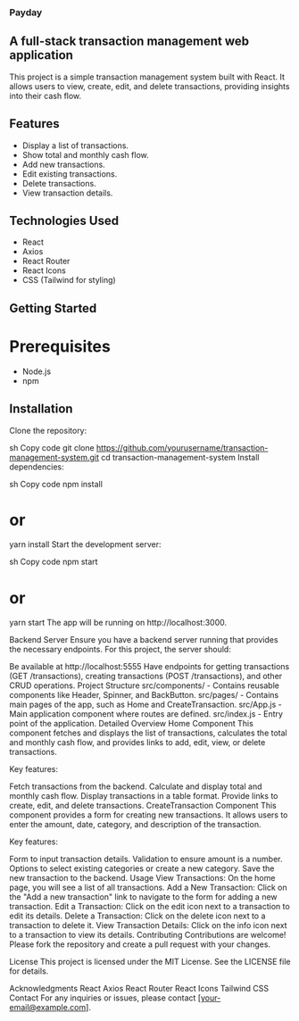 ### Payday
## A full-stack transaction management web application
This project is a simple transaction management system built with React. It allows users to view, create, edit, and delete transactions, providing insights into their cash flow.

## Features
* Display a list of transactions.
* Show total and monthly cash flow.
* Add new transactions.
* Edit existing transactions.
* Delete transactions.
* View transaction details.
  
## Technologies Used
* React
* Axios
* React Router
* React Icons
* CSS (Tailwind for styling)
  
## Getting Started
# Prerequisites
* Node.js
* npm

## Installation
Clone the repository:

sh
Copy code
git clone https://github.com/yourusername/transaction-management-system.git
cd transaction-management-system
Install dependencies:

sh
Copy code
npm install
# or
yarn install
Start the development server:

sh
Copy code
npm start
# or
yarn start
The app will be running on http://localhost:3000.

Backend Server
Ensure you have a backend server running that provides the necessary endpoints. For this project, the server should:

Be available at http://localhost:5555
Have endpoints for getting transactions (GET /transactions), creating transactions (POST /transactions), and other CRUD operations.
Project Structure
src/components/ - Contains reusable components like Header, Spinner, and BackButton.
src/pages/ - Contains main pages of the app, such as Home and CreateTransaction.
src/App.js - Main application component where routes are defined.
src/index.js - Entry point of the application.
Detailed Overview
Home Component
This component fetches and displays the list of transactions, calculates the total and monthly cash flow, and provides links to add, edit, view, or delete transactions.

Key features:

Fetch transactions from the backend.
Calculate and display total and monthly cash flow.
Display transactions in a table format.
Provide links to create, edit, and delete transactions.
CreateTransaction Component
This component provides a form for creating new transactions. It allows users to enter the amount, date, category, and description of the transaction.

Key features:

Form to input transaction details.
Validation to ensure amount is a number.
Options to select existing categories or create a new category.
Save the new transaction to the backend.
Usage
View Transactions: On the home page, you will see a list of all transactions.
Add a New Transaction: Click on the "Add a new transaction" link to navigate to the form for adding a new transaction.
Edit a Transaction: Click on the edit icon next to a transaction to edit its details.
Delete a Transaction: Click on the delete icon next to a transaction to delete it.
View Transaction Details: Click on the info icon next to a transaction to view its details.
Contributing
Contributions are welcome! Please fork the repository and create a pull request with your changes.

License
This project is licensed under the MIT License. See the LICENSE file for details.

Acknowledgments
React
Axios
React Router
React Icons
Tailwind CSS
Contact
For any inquiries or issues, please contact [your-email@example.com].

